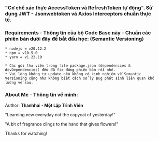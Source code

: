 ### "Cơ chế xác thực AccessToken và RefreshToken tự động". Sử dụng JWT - Jsonwebtoken và Axios Interceptors chuẩn thực tế.

### Requirements - Thông tin của bộ Code Base này - Chuẩn các phiên bản dưới đây để bắt đầu học: (Semantic Versioning)

```
* nodejs = v20.12.2
* npm = v10.5.0
* yarn = v1.22.19

* Các gói thư viện trong file package.json (dependencies & devDependencies) đều đã fix đúng phiên bản rồi nhé.
* Vui lòng không tự update nếu không có kinh nghiệm về Semantic Versioning cũng như không biết cách xử lý Bug phát sinh liên quan khó lường về sau.
```

### About Me - Thông tin về mình:

Author: **Thanhhai - Một Lập Trình Viên**

"Learning new everyday not the copycat of yesterday!"

"A bit of fragrance clings to the hand that gives flowers!"

Thanks for watching!
